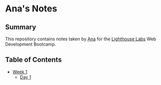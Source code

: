 # Ana's Notes

## Summary

This repository contains notes taken by [Ana](https://github.com/anacko) for the [Lighthouse Labs](https://www.lighthouselabs.ca) Web Development Bootcamp.

## Table of Contents

* [Week 1](/Week_1)
  * [Day 1](/Week_1/Day_1)
